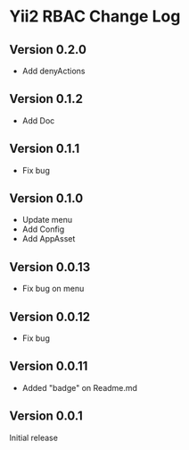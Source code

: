 Yii2 RBAC Change Log
====================

Version 0.2.0
--------------
- Add denyActions

Version 0.1.2
--------------
- Add Doc

Version 0.1.1
--------------
- Fix bug

Version 0.1.0
--------------
- Update menu
- Add Config
- Add AppAsset

Version 0.0.13
--------------
- Fix bug on menu

Version 0.0.12
--------------
- Fix bug

Version 0.0.11
--------------
- Added "badge" on Readme.md

Version 0.0.1
-------------
Initial release